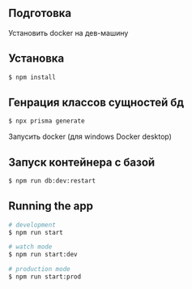 ## Подготовка

Установить docker на дев-машину

## Установка

```bash
$ npm install
```

## Генрация классов сущностей бд

```bash
$ npx prisma generate
```

Запусить docker (для windows Docker desktop)

## Запуск контейнера с базой

```bash
$ npm run db:dev:restart
```

## Running the app

```bash
# development
$ npm run start

# watch mode
$ npm run start:dev

# production mode
$ npm run start:prod
```
